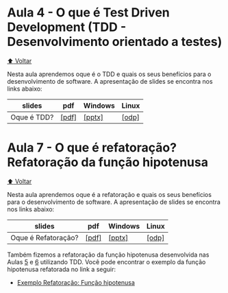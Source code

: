 # Aula 4 - O que é Test Driven Development (TDD - Desenvolvimento orientado a testes)

[:arrow_up: Voltar](https://github.com/Geofisicando/C-orientado-a-testes#%C3%ADndice)

Nesta aula aprendemos oque é o TDD e quais os seus benefícios para o desenvolvimento de software. A apresentação de slides se encontra nos links abaixo:

slides | pdf | Windows | Linux |
--- | --- | --- | --- |
Oque é TDD? | [[pdf]](https://github.com/Geofisicando/C-orientado-a-testes/raw/main/slides/oque_e_TDD.pdf) | [[pptx]](https://github.com/Geofisicando/C-orientado-a-testes/raw/main/slides/oque_e_TDD.pptx) | [[odp]](https://github.com/Geofisicando/C-orientado-a-testes/raw/main/slides/oque_e_TDD.odp) |

# Aula 7 - O que é refatoração? Refatoração da função hipotenusa

[:arrow_up: Voltar](https://github.com/Geofisicando/C-orientado-a-testes#%C3%ADndice)

Nesta aula aprendemos oque é a refatoração e quais os seus benefícios para o desenvolvimento de software. A apresentação de slides se encontra nos links abaixo:

slides | pdf | Windows | Linux |
--- | --- | --- | --- |
Oque é Refatoração? | [[pdf]](https://github.com/Geofisicando/C-orientado-a-testes/raw/main/slides/refatoracao.pdf) | [[pptx]](https://github.com/Geofisicando/C-orientado-a-testes/raw/main/slides/refatoracao.pptx) | [[odp]](https://github.com/Geofisicando/C-orientado-a-testes/raw/main/slides/refatoracao.odp) |

Também fizemos a refatoração da função hipotenusa desenvolvida nas Aulas [5](https://github.com/Geofisicando/C-orientado-a-testes/tree/main/exemplos/hipotenusa#aula-5---exemplo-fun%C3%A7%C3%A3o-para-calcular-a-hipotenusa-parte-1) e [6](https://github.com/Geofisicando/C-orientado-a-testes/tree/main/exemplos/hipotenusa#aula-6---exemplo-fun%C3%A7%C3%A3o-para-calcular-a-hipotenusa-parte-2) utilizando TDD. Você pode encontrar o exemplo
da função hipotenusa refatorada no link a seguir:

- [Exemplo Refatoração: Função hipotenusa](https://github.com/Geofisicando/C-orientado-a-testes/tree/main/exemplos/hipotenusa_refatorada#exemplo-de-refatora%C3%A7%C3%A3o-fun%C3%A7%C3%A3o-hipotenusa)
